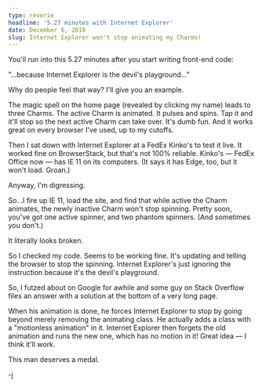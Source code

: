 ```yaml
---
type: reverie
headline: '5.27 minutes with Internet Explorer'
date: December 6, 2019
slug: Internet Explorer won't stop animating my Charms!
---
```


You'll run into this 5.27 minutes after you start writing front-end code:

"...because Internet Explorer is the devil's playground..." 

Why do people feel that way? I'll give you an example. 

The magic spell on the home page (revealed by clicking my name) leads to three Charms. The active Charm is animated. It pulses and spins. Tap it and it'll stop so the next active Charm can take over. It's dumb fun. And it works great on every browser I've used, up to my cutoffs.

Then I sat down with Internet Explorer at a FedEx Kinko's to test it live. It worked fine on BrowserStack, but that's not 100% reliable. Kinko's — FedEx Office now — has IE 11 on its computers. (It says it has Edge, too, but it won't load. Groan.)

Anyway, I'm digressing. 

So...I fire up IE 11, load the site, and find that while active the Charm animates, the newly inactive Charm won't stop spinning. Pretty soon, you've got one active spinner, and two phantom spinners. (And sometimes you don't.)

It literally looks broken. 

So I checked my code. Seems to be working fine. It's updating and telling the browser to stop the spinning. Internet Explorer's just ignoring the instruction because it's the devil's playground. 

So, I futzed about on Google for awhile and some guy on Stack Overflow files an answer with a solution at the bottom of a very long page. 

When his animation is done, he forces Internet Explorer to stop by going beyond merely removing the animating class. He actually adds a class with a "motionless animation" in it. Internet Explorer then forgets the old animation and runs the new one, which has no motion in it! Great idea — I think it'll work. 

This man deserves a medal.

-j
